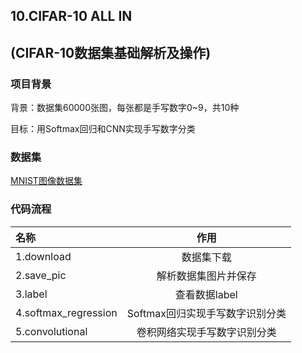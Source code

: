 ## 10.CIFAR-10 ALL IN
## (CIFAR-10数据集基础解析及操作)

### 项目背景
背景：数据集60000张图，每张都是手写数字0~9，共10种

目标：用Softmax回归和CNN实现手写数字分类

### 数据集
[MNIST图像数据集](http://yann.lecun.com/exdb/mnist/)

### 代码流程
|名称|作用|
|:-------------|:-------------:|
|1.download|数据集下载|
|2.save_pic|解析数据集图片并保存|
|3.label|查看数据label|
|4.softmax_regression|Softmax回归实现手写数字识别分类|
|5.convolutional|卷积网络实现手写数字识别分类|

